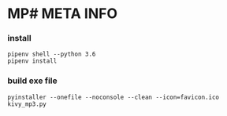 # MP# META INFO

### install
```
pipenv shell --python 3.6
pipenv install
```

### build exe file
```
pyinstaller --onefile --noconsole --clean --icon=favicon.ico kivy_mp3.py
```
